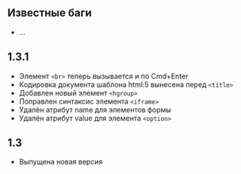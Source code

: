 ## Известные баги ##

  * …

## 1.3.1 ##

  * Элемент `<br>` теперь вызывается и по Cmd+Enter
  * Кодировка документа шаблона html:5 вынесена перед `<title>`
  * Добавлен новый элемент `<hgroup>`
  * Поправлен синтаксис элемента `<iframe>`
  * Удалён атрибут name для элементов формы
  * Удалён атрибут value для элемента `<option>`

## 1.3 ##

  * Выпущена новая версия